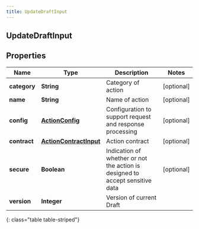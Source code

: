 ```yaml
---
title: UpdateDraftInput
---
```

## UpdateDraftInput


## Properties

| Name | Type | Description | Notes |
| ------------ | ------------- | ------------- | ------------- |
| **category** | <!----><!---->**String**<!----> | Category of action |  [optional] |
| **name** | <!----><!---->**String**<!----> | Name of action |  [optional] |
| **config** | <!----><!---->[**ActionConfig**](ActionConfig.html)<!----> | Configuration to support request and response processing |  [optional] |
| **contract** | <!----><!---->[**ActionContractInput**](ActionContractInput.html)<!----> | Action contract |  [optional] |
| **secure** | <!----><!---->**Boolean**<!----> | Indication of whether or not the action is designed to accept sensitive data |  [optional] |
| **version** | <!----><!---->**Integer**<!----> | Version of current Draft |  |
{: class="table table-striped"}



